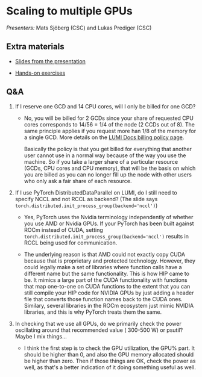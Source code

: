 # Scaling to multiple GPUs

*Presenters:* Mats Sjöberg (CSC) and Lukas Prediger (CSC)


## Extra materials

-   [Slides from the presentation](https://462000265.lumidata.eu/ai-20240529/files/LUMI-ai-20240529-08-Scaling_multiple_GPUs.pdf)

-   [Hands-on exercises](E08_MultipleGPUs.md)


## Q&A

1. If I reserve one GCD and 14 CPU cores, will I only be billed for one GCD?

    -   No, you will be billed for 2 GCDs since your share of requested CPU cores corresponds to 14/56 = 1/4 of the node (2 CCDs out of 8). The same principle applies if you request more han 1/8 of the memory for a single GCD. More details on the [LUMI Docs billing policy page](https://docs.lumi-supercomputer.eu/runjobs/lumi_env/billing/#gpu-billing). 

        Basically the policy is that you get billed for everything that another user cannot use in a normal way because of the way you use the machine. So if you take a larger share of a particular resource (GCDs, CPU cores and CPU memory), that will be the basis on which you are billed as you can no longer fill up the node with other users who only ask a fair share of each resource.

2. If I use PyTorch DistributedDataParallel on LUMI, do I still need to specify NCCL and not RCCL as backend? (The slide says `torch.distributed.init_process_group(backend='nccl')`)
    - Yes, PyTorch uses the Nvidia terminology independently of whether you use AMD or Nvidia GPUs. If your PyTorch has been built against ROCm instead of CUDA, setting `torch.distributed.init_process_group(backend='nccl')` results in RCCL being used for communication.

    - The underlying reason is that AMD could not exactly copy CUDA because that is proprietary and protected technology. However, they could legally make a set of libraries where function calls have a different name but the same functionality. This is how HIP came to be. It mimics a large part of the CUDA functionality with functions that map one-to-one on CUDA functions to the extent that you can still compile your HIP code for NVIDIA GPUs by just adding a header file that converts those function names back to the CUDA ones. Similary, several libraries in the ROCm ecosystem just mimic NVIDIA libraries, and this is why PyTorch treats them the same.

3. In checking that we use all GPUs, do we primarily check the power oscillating around that recommended value ( 300-500 W) or psutil? Maybe I mix things...

    - I think the first step is to check the GPU utilization, the GPU% part. It should be higher than 0, and also the GPU memory allocated should be higher than zero. Then if those things are OK, check the power as well, as that's a better indication of it doing something useful as well.
